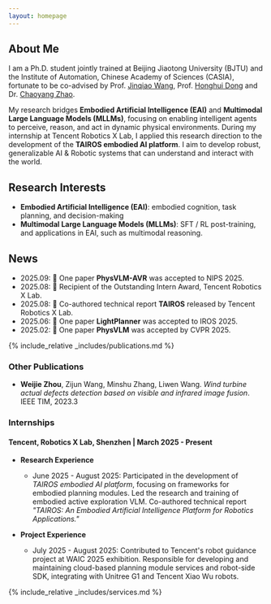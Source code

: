 ```yaml
---
layout: homepage
---
```


## About Me

I am a Ph.D. student jointly trained at <span class="highlight-company">Beijing Jiaotong University (BJTU)</span> and the <span class="highlight-company">Institute of Automation, Chinese Academy of Sciences (CASIA)</span>, fortunate to be co-advised by Prof. [Jinqiao Wang](https://nlpr.ia.ac.cn/iva/homepage/jqwang/index.htm), Prof. [Honghui Dong](https://faculty.bjtu.edu.cn/8022/) and Dr. [Chaoyang Zhao](https://ia.cas.cn/rcdw/fyjy/202404/t20240422_7129867.html).

My research bridges **Embodied Artificial Intelligence (EAI)** and **Multimodal Large Language Models (MLLMs)**, focusing on enabling intelligent agents to perceive, reason, and act in dynamic physical environments. During my internship at <span class="highlight-company">Tencent Robotics X Lab</span>, I applied this research direction to the development of the **TAIROS embodied AI platform**. I aim to develop robust, generalizable AI & Robotic systems that can understand and interact with the world.

## Research Interests
- **Embodied Artificial Intelligence (EAI)**: embodied cognition, task planning, and decision-making
- **Multimodal Large Language Models (MLLMs)**: SFT / RL post-training, and applications in EAI, such as multimodal reasoning.

## News

- 2025.09: 📄 One paper **PhysVLM-AVR** was accepted to <span class="highlight-conference">NIPS 2025</span>.
- 2025.08: 🎊 Recipient of the <span class="highlight-award">Outstanding Intern Award</span>, <span class="highlight-company">Tencent Robotics X Lab</span>.
- 2025.08: 📄 Co-authored technical report **TAIROS** released by <span class="highlight-company">Tencent Robotics X Lab</span>.
- 2025.06: 📄 One paper **LightPlanner** was accepted to <span class="highlight-conference">IROS 2025</span>.
- 2025.02: 📄 One paper **PhysVLM** was accepted by <span class="highlight-conference">CVPR 2025</span>.

{% include_relative _includes/publications.md %}

### Other Publications

- **Weijie Zhou**, Zijun Wang, Minshu Zhang, Liwen Wang. *Wind turbine actual defects detection based on visible and infrared image fusion*. <span class="highlight-conference">IEEE TIM</span>, 2023.3 

### Internships
#### <span class="highlight-company">Tencent, Robotics X Lab</span>, Shenzhen | March 2025 - Present

- **Research Experience**
    - June 2025 - August 2025: Participated in the development of *TAIROS embodied AI platform*, focusing on frameworks for embodied planning modules. Led the research and training of embodied active exploration VLM. Co-authored technical report *"TAIROS: An Embodied Artificial Intelligence Platform for Robotics Applications."*

- **Project Experience**
    - July 2025 - August 2025: Contributed to Tencent's robot guidance project at WAIC 2025 exhibition. Responsible for developing and maintaining cloud-based planning module services and robot-side SDK, integrating with Unitree G1 and Tencent Xiao Wu robots.

{% include_relative _includes/services.md %}

